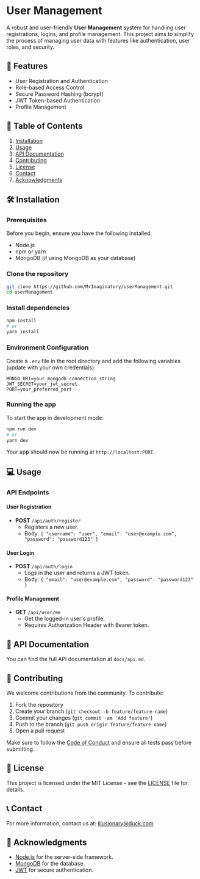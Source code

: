 # User Management

A robust and user-friendly **User Management** system for handling user registrations, logins, and profile management. This project aims to simplify the process of managing user data with features like authentication, user roles, and security.

## 🚀 Features

- User Registration and Authentication
- Role-based Access Control
- Secure Password Hashing (bcrypt)
- JWT Token-based Authentication
- Profile Management

## 📜 Table of Contents

1. [Installation](#installation)
2. [Usage](#usage)
3. [API Documentation](#api-documentation)
4. [Contributing](#contributing)
5. [License](#license)
6. [Contact](#contact)
7. [Acknowledgments](#acknowledgments)

## 🛠️ Installation

### Prerequisites

Before you begin, ensure you have the following installed:

- Node.js
- npm or yarn
- MongoDB (if using MongoDB as your database)

### Clone the repository

```bash
git clone https://github.com/MrImaginatory/userManagement.git
cd userManagement
```

### Install dependencies

```bash
npm install
# or
yarn install
```

### Environment Configuration

Create a `.env` file in the root directory and add the following variables (update with your own credentials):

```env
MONGO_URI=your_mongodb_connection_string
JWT_SECRET=your_jwt_secret
PORT=your_preferred_port
```

### Running the app

To start the app in development mode:

```bash
npm run dev
# or
yarn dev
```

Your app should now be running at `http://localhost:PORT`.

## 💻 Usage

### API Endpoints

#### User Registration

- **POST** `/api/auth/register`
  - Registers a new user.
  - Body: `{ "username": "user", "email": "user@example.com", "password": "password123" }`
  
#### User Login

- **POST** `/api/auth/login`
  - Logs in the user and returns a JWT token.
  - Body: `{ "email": "user@example.com", "password": "password123" }`

#### Profile Management

- **GET** `/api/user/me`
  - Get the logged-in user's profile.
  - Requires Authorization Header with Bearer token.

## 📝 API Documentation

You can find the full API documentation at `docs/api.md`.

## 🤝 Contributing

We welcome contributions from the community. To contribute:

1. Fork the repository
2. Create your branch (`git checkout -b feature/feature-name`)
3. Commit your changes (`git commit -am 'Add feature'`)
4. Push to the branch (`git push origin feature/feature-name`)
5. Open a pull request

Make sure to follow the [Code of Conduct](CODE_OF_CONDUCT.md) and ensure all tests pass before submitting.

## 📝 License

This project is licensed under the MIT License - see the [LICENSE](LICENSE) file for details.

## 📞 Contact

For more information, contact us at: [illusionary@duck.com](mailto:illusionary@duck.com)

## 🙏 Acknowledgments

- [Node.js](https://nodejs.org/) for the server-side framework.
- [MongoDB](https://www.mongodb.com/) for the database.
- [JWT](https://jwt.io/) for secure authentication.
